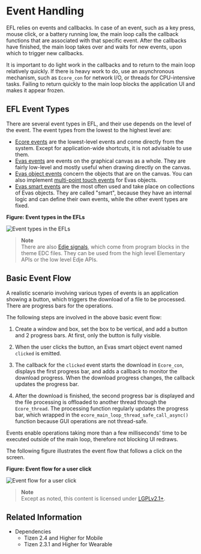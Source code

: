 # Event Handling

EFL relies on events and callbacks. In case of an event, such as a key press, mouse click, or a battery running low, the main loop calls the callback functions that are associated with that specific event. After the callbacks have finished, the main loop takes over and waits for new events, upon which to trigger new callbacks.

It is important to do light work in the callbacks and to return to the main loop relatively quickly. If there is heavy work to do, use an asynchronous mechanism, such as `Ecore_con` for network I/O, or threads for CPU-intensive tasks. Failing to return quickly to the main loop blocks the application UI and makes it appear frozen.

## EFL Event Types

There are several event types in EFL, and their use depends on the level of the event. The event types from the lowest to the highest level are:

- [Ecore events](./event-types.md#ecore-events) are the lowest-level events and come directly from the system. Except for application-wide shortcuts, it is not advisable to use them.
- [Evas events](./event-types.md#evas-events) are events on the graphical canvas as a whole. They are fairly low-level and mostly useful when drawing directly on the canvas.
- [Evas object events](./event-types.md#evas-object-events) concern the objects that are on the canvas. You can also implement [multi-point touch events](./multipoint-touch.md) for Evas objects.
- [Evas smart events](./event-types.md#evas-smart-object-events) are the most often used and take place on collections of Evas objects. They are called "smart", because they have an internal logic and can define their own events, while the other event types are fixed.

**Figure: Event types in the EFLs**

![Event types in the EFLs](./media/events_scope.png)

> **Note**	  
> There are also [Edje signals](./event-types.md#edje-events), which come from program blocks in the theme EDC files. They can be used from the high level Elementary APIs or the low level Edje APIs.

## Basic Event Flow

A realistic scenario involving various types of events is an application showing a button, which triggers the download of a file to be processed. There are progress bars for the operations.

The following steps are involved in the above basic event flow:

1. Create a window and box, set the box to be vertical, and add a button and 2 progress bars. At first, only the button is fully visible.

2. When the user clicks the button, an Evas smart object event named `clicked` is emitted.

3. The callback for the `clicked` event starts the download in `Ecore_con`, displays the first progress bar, and adds a callback to monitor the download progress. When the download progress changes, the callback updates the progress bar.

4. After the download is finished, the second progress bar is displayed and the file processing is offloaded to another thread through the `Ecore_thread`. The processing function regularly updates the progress bar, which wrapped in the `ecore_main_loop_thread_safe_call_async()` function because GUI operations are not thread-safe.

Events enable operations taking more than a few milliseconds' time to be executed outside of the main loop, therefore not blocking UI redraws.

The following figure illustrates the event flow that follows a click on the screen.

**Figure: Event flow for a user click**

![Event flow for a user click](./media/events_flow.png)

> **Note**  
> Except as noted, this content is licensed under [LGPLv2.1+](http://opensource.org/licenses/LGPL-2.1).

## Related Information
- Dependencies
  - Tizen 2.4 and Higher for Mobile
  - Tizen 2.3.1 and Higher for Wearable
